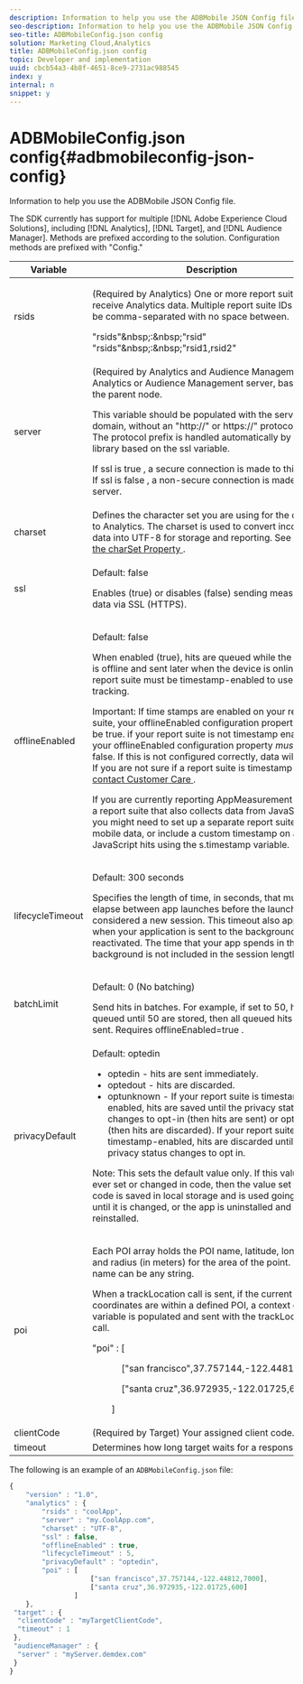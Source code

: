 ```yaml
---
description: Information to help you use the ADBMobile JSON Config file.
seo-description: Information to help you use the ADBMobile JSON Config file.
seo-title: ADBMobileConfig.json config
solution: Marketing Cloud,Analytics
title: ADBMobileConfig.json config
topic: Developer and implementation
uuid: cbcb54a3-4b8f-4651-8ce9-2731ac988545
index: y
internal: n
snippet: y
---
```


# ADBMobileConfig.json config{#adbmobileconfig-json-config}

Information to help you use the ADBMobile JSON Config file.

The SDK currently has support for multiple [!DNL Adobe Experience Cloud Solutions], including [!DNL Analytics], [!DNL Target], and [!DNL Audience Manager]. Methods are prefixed according to the solution. Configuration methods are prefixed with "Config." 

<table id="table_4068E4D18FA043DA902A2B67731348F2"> 
 <thead> 
  <tr> 
   <th colname="col1" class="entry"> Variable </th> 
   <th colname="col2" class="entry"> Description </th> 
  </tr> 
 </thead>
 <tbody> 
  <tr> 
   <td colname="col1"> rsids </td> 
   <td colname="col2"> <p>(Required by Analytics) One or more report suites to receive Analytics data. Multiple report suite IDs should be comma-separated with no space between. </p> 
    <codeblock class="syntax javascript">
      "rsids"&amp;nbsp;:&amp;nbsp;"rsid" 
    </codeblock> 
    <codeblock class="syntax javascript">
      "rsids"&amp;nbsp;:&amp;nbsp;"rsid1,rsid2" 
    </codeblock> </td> 
  </tr> 
  <tr> 
   <td colname="col1"> server </td> 
   <td colname="col2"> <p>(Required by Analytics and Audience Management). Analytics or Audience Management server, based on the parent node. </p> <p> This variable should be populated with the server domain, without an "http://" or https://" protocol prefix. The protocol prefix is handled automatically by the library based on the <span class="codeph"> ssl </span> variable. </p> <p> If <span class="codeph"> ssl </span> is <span class="codeph"> true </span>, a secure connection is made to this server. If <span class="codeph"> ssl </span> is <span class="codeph"> false </span>, a non-secure connection is made to this server. </p> </td> 
  </tr> 
  <tr> 
   <td colname="col1"> charset </td> 
   <td colname="col2"> Defines the character set you are using for the data sent to Analytics. The charset is used to convert incoming data into UTF-8 for storage and reporting. See <a href="http://microsite.omniture.com/t2/help/en_US/whitepapers/multibyte/?f=multibyte_charset.html" format="http" scope="external"> Using the charSet Property </a>. </td> 
  </tr> 
  <tr> 
   <td colname="col1"> ssl </td> 
   <td colname="col2"> <p>Default: false </p> <p>Enables (true) or disables (false) sending measurement data via SSL (HTTPS). </p> </td> 
  </tr> 
  <tr> 
   <td colname="col1"> offlineEnabled </td> 
   <td colname="col2"> <p>Default: false </p> <p>When enabled (true), hits are queued while the device is offline and sent later when the device is online. Your report suite must be timestamp-enabled to use offline tracking. </p> <p>Important:  If time stamps are enabled on your report suite, your <span class="codeph"> offlineEnabled </span> configuration property <i>must</i> be true. if your report suite is not timestamp enabled, your <span class="codeph"> offlineEnabled </span> configuration property <i>must</i> be false. If this is not configured correctly, data will be lost. If you are not sure if a report suite is timestamp enabled, <a href="../contact-and-legal.md#concept_34A1CA16F2244D42930BB77846A5ABBB" format="dita" scope="local"> contact Customer Care </a>. </p> <p>If you are currently reporting AppMeasurement data to a report suite that also collects data from JavaScript, you might need to set up a separate report suite for mobile data, or include a custom timestamp on all JavaScript hits using the <span class="codeph"> s.timestamp </span> variable. </p> </td> 
  </tr> 
  <tr> 
   <td colname="col1"> lifecycleTimeout </td> 
   <td colname="col2"> <p>Default: 300 seconds </p> <p>Specifies the length of time, in seconds, that must elapse between app launches before the launch is considered a new session. This timeout also applies when your application is sent to the background and reactivated. The time that your app spends in the background is not included in the session length. </p> </td> 
  </tr> 
  <tr> 
   <td colname="col1"> batchLimit </td> 
   <td colname="col2"> <p>Default: 0 (No batching) </p>Send hits in batches. For example, if set to 50, hits are queued until 50 are stored, then all queued hits are sent. Requires <span class="codeph"> offlineEnabled=true </span>. </td> 
  </tr> 
  <tr> 
   <td colname="col1"> privacyDefault </td> 
   <td colname="col2"> <p>Default: <span class="codeph"> optedin </span> </p> 
    <ul id="ul_B7A92BD8C9BA4EFEA5CCD451A76042BD"> 
     <li id="li_B6F78E8FE4DD4872B3DC2FBA656DBCDE"> <span class="codeph"> optedin </span> - hits are sent immediately. </li> 
     <li id="li_EF1EF12AF30C4E8D86F0F62E37F1B90E"> <span class="codeph"> optedout </span> - hits are discarded. </li> 
     <li id="li_BBF64ECCC33B40519F9C4221077C12A1"> <span class="codeph"> optunknown </span> - If your report suite is timestamp-enabled, hits are saved until the privacy status changes to opt-in (then hits are sent) or opt-out (then hits are discarded). If your report suite is not timestamp-enabled, hits are discarded until the privacy status changes to opt in. </li> 
    </ul> <p>Note:  This sets the default value only. If this value is ever set or changed in code, then the value set by the code is saved in local storage and is used going forward until it is changed, or the app is uninstalled and then reinstalled. </p> </td> 
  </tr> 
  <tr> 
   <td colname="col1"> poi </td> 
   <td colname="col2"> <p>Each POI array holds the POI name, latitude, longitude, and radius (in meters) for the area of the point. The POI name can be any string. </p> <p>When a <span class="codeph"> trackLocation </span> call is sent, if the current coordinates are within a defined POI, a context data variable is populated and sent with the <span class="codeph"> trackLocation </span> call. </p> 
    <codeblock class="syntax javascript">
      "poi"&nbsp;:&nbsp;[ 
     
&nbsp;&nbsp;&nbsp;&nbsp;&nbsp;&nbsp;&nbsp;&nbsp;&nbsp;&nbsp;&nbsp;&nbsp;["san&nbsp;francisco",37.757144,-122.44812,7000], 
     
&nbsp;&nbsp;&nbsp;&nbsp;&nbsp;&nbsp;&nbsp;&nbsp;&nbsp;&nbsp;&nbsp;&nbsp;["santa&nbsp;cruz",36.972935,-122.01725,600] 
     
&nbsp;&nbsp;&nbsp;&nbsp;&nbsp;&nbsp;&nbsp;&nbsp;] 
    </codeblock> </td> 
  </tr> 
  <tr> 
   <td colname="col1"> clientCode </td> 
   <td colname="col2"> (Required by Target) Your assigned client code. </td> 
  </tr> 
  <tr> 
   <td colname="col1"> timeout </td> 
   <td colname="col2"> Determines how long target waits for a response. </td> 
  </tr> 
 </tbody> 
</table>

The following is an example of an `ADBMobileConfig.json` file:

```js
{ 
    "version" : "1.0", 
    "analytics" : { 
        "rsids" : "coolApp", 
        "server" : "my.CoolApp.com", 
        "charset" : "UTF-8", 
        "ssl" : false, 
        "offlineEnabled" : true, 
        "lifecycleTimeout" : 5, 
        "privacyDefault" : "optedin", 
        "poi" : [ 
                    ["san francisco",37.757144,-122.44812,7000], 
                    ["santa cruz",36.972935,-122.01725,600] 
                ] 
    }, 
 "target" : { 
  "clientCode" : "myTargetClientCode", 
  "timeout" : 1 
 }, 
 "audienceManager" : { 
  "server" : "myServer.demdex.com" 
 } 
}
```

